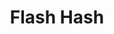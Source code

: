 ---
title: Flash Hash
introduction: A podcast that gets Corey, Dee, and Jessie's thoughts on current events, but quickly. Anything goes, we're just having some fun. 
---